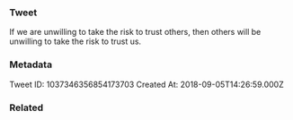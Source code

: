 ### Tweet
If we are unwilling to take the risk to trust others, then others will be unwilling to take the risk to trust us.

### Metadata
Tweet ID: 1037346356854173703
Created At: 2018-09-05T14:26:59.000Z

### Related

